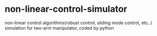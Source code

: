 # non-linear-control-simulator
non-linear control algorithms(robust control, sliding mode control, etc..) simulation for two-arm manipulator, coded by python
